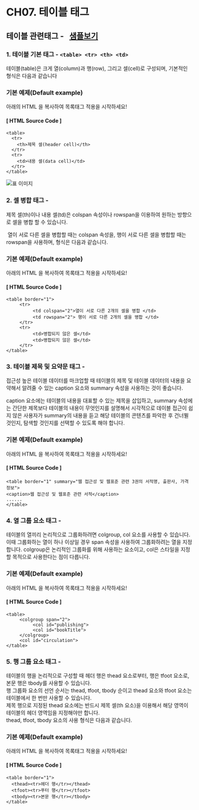 # CH07. 테이블 태그

##   

## 테이블 관련태그 \-   [샘플보기](http://wdschools.co.kr/gate/classroom/chapter1-html5/page/sample/test6.html)

  

### 1. 테이블 기본 태그 - `<table> <tr> <th> <td>`

테이블(table)은 크게 열(column)과 행(row), 그리고 셀(cell)로 구성되며, 기본적인 형식은 다음과 같습니다

  

  

### 기본 예제(Default example)

아래의 HTML 을 복사하여 목록태그 적용을 시작하세요!

  

#### \[ HTML Source Code \]

```
<table>
  <tr>
    <th>제목 셀(header cell)</th>
  </tr>
  <tr>
    <td>내용 셀(data cell)</td>
  </tr>
</table>
```

 

![표 이미지](http://wdschools.co.kr/gate/classroom/chapter1-html5/images/tag-img5.jpg)  

  

  

  

### 2. 셀 병합 태그 - <colspan> <rowspan>

제목 셀(th)이나 내용 셀(td)은 colspan 속성이나 rowspan을 이용하여 원하는 방향으로 셀을 병합 할 수 있습니다.

 열이 서로 다른 셀을 병합할 때는 colspan 속성을, 행이 서로 다른 셀을 병합할 때는 rowspan을 사용하며, 형식은 다음과 같습니다.

  

  

### 기본 예제(Default example)

아래의 HTML 을 복사하여 목록태그 적용을 시작하세요!

  

#### \[ HTML Source Code \]

```
<table border="1">
     <tr>
          <td colspan="2">열이 서로 다른 2개의 셀을 병합 </td>
          <td rowspan="2"> 행이 서로 다른 2개의 셀을 병합 </td>
     </tr>
     <tr>
          <td>병합되지 않은 셀</td>
          <td>병합되지 않은 셀</td>
     </tr>
</table>
```

  

  

### 3. 테이블 제목 및 요약문 태그 - <summary> <caption>

접근성 높은 테이블 데이터를 마크업할 때 테이블의 제목 및 테이블 데이터의 내용을 요약해서 알려줄 수 있는 caption 요소와 summary 속성을 사용하는 것이 좋습니다.

caption 요소에는 테이블의 내용을 대표할 수 있는 제목을 삽입하고, summary 속성에는 간단한 제목보다 테이블의 내용이 무엇인지를 설명해서 시각적으로 데이블 접근이 쉽지 않은 사용자가 summary의 내용을 듣고 해당 테이블의 콘텐츠를 파악한 후 건너뛸 것인지, 탐색할 것인지를 선택할 수 있도록 해야 합니다.

  

  

### 기본 예제(Default example)

아래의 HTML 을 복사하여 목록태그 적용을 시작하세요!

  

#### \[ HTML Source Code \]

```
<table border="1" summary="웹 접근성 및 웹표준 관련 3권의 서적명, 출판사, 가격 정보">
<caption>웹 접근성 및 웹표준 관련 서적</caption>
......
</table>
```

  

  

### 4. 열 그룹 요소 태그 - <colgroup> <col>

테이블의 열끼리 논리적으로 그룹화하려면 colgroup, col 요소를 사용할 수 있습니다. 이때 그룹화하는 열이 하나 이상일 경우 span 속성을 사용하여 그룹화하려는 열을 지정합니다. colgroup은 논리적인 그룹화를 위해 사용하는 요소이고, col은 스타일을 지정할 목적으로 사용한다는 점이 다릅니다.

  

  

### 기본 예제(Default example)

아래의 HTML 을 복사하여 목록태그 적용을 시작하세요!

  

#### \[ HTML Source Code \]

```
<table>
     <colgroup span="2">
          <col id="publishing">
          <col id="bookTitle">
     </colgroup>
     <col id="circulation">
</table>
```

  

  

### 5. 행 그룹 요소 태그 - <thead> <tbody> <tfoot>

테이블의 행을 논리적으로 구성할 때 헤더 행은 thead 요소로부터, 행은 tfoot 요소로, 본문 행은 tbody를 사용할 수 있습니다.  
행 그룹화 요소의 선언 순서는 thead, tfoot, tbody 순이고 thead 요소와 tfoot 요소는 테이블에서 한 번만 사용할 수 있습니다.  
제목 행으로 지정된 thead 요소에는 반드시 제목 셀(th 요소)을 이용해서 해당 영역이 테이블의 헤더 영역임을 지정해야만 합니다.  
thead, tfoot, tbody 요소의 사용 형식은 다음과 같습니다.

  

  

### 기본 예제(Default example)

아래의 HTML 을 복사하여 목록태그 적용을 시작하세요!

  

#### \[ HTML Source Code \]

```
<table border="1">
  <thead><tr>헤더 행</tr></thead>
  <tfoot><tr>푸터 행</tr></tfoot>
  <tbody><tr>본문 행</tr></tbody>
</table>
```